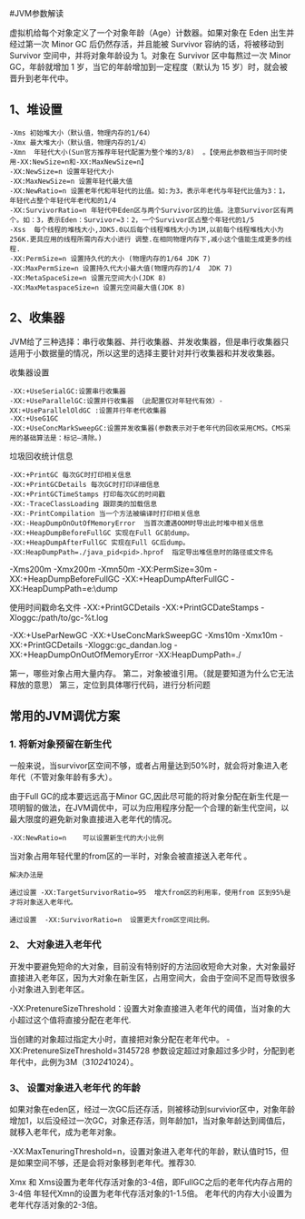 #JVM参数解读

   虚拟机给每个对象定义了一个对象年龄（Age）计数器。如果对象在 Eden 出生并经过第一次 Minor GC 后仍然存活，并且能被 Survivor 容纳的话，将被移动到 Survivor 空间中，并将对象年龄设为 1。对象在 Survivor 区中每熬过一次 Minor GC，年龄就增加 1 岁，当它的年龄增加到一定程度（默认为 15 岁）时，就会被晋升到老年代中。

## 1、堆设置

```
-Xms 初始堆大小（默认值，物理内存的1/64）
-Xmx 最大堆大小（默认值，物理内存的1/4）
-Xmn  年轻代大小(Sun官方推荐年轻代配置为整个堆的3/8)  。【使用此参数相当于同时使用-XX:NewSize=n和-XX:MaxNewSize=n】
-XX:NewSize=n 设置年轻代大小
-XX:MaxNewSize=n 设置年轻代最大值
-XX:NewRatio=n 设置老年代和年轻代的比值。如:为3，表示年老代与年轻代比值为3：1，年轻代占整个年轻代年老代和的1/4
-XX:SurvivorRatio=n 年轻代中Eden区与两个Survivor区的比值。注意Survivor区有两个。如：3，表示Eden：Survivor=3：2，一个Survivor区占整个年轻代的1/5
-Xss  每个线程的堆栈大小,JDK5.0以后每个线程堆栈大小为1M,以前每个线程堆栈大小为256K.更具应用的线程所需内存大小进行 调整.在相同物理内存下,减小这个值能生成更多的线程.
-XX:PermSize=n 设置持久代的大小 (物理内存的1/64 JDK 7)
-XX:MaxPermSize=n 设置持久代大小最大值(物理内存的1/4  JDK 7)
-XX:MetaSpaceSize=n 设置元空间大小(JDK 8)
-XX:MaxMetaspaceSize=n 设置元空间最大值(JDK 8)
```
## 2、收集器

JVM给了三种选择：串行收集器、并行收集器、并发收集器，但是串行收集器只适用于小数据量的情况，所以这里的选择主要针对并行收集器和并发收集器。

收集器设置 
```
-XX:+UseSerialGC:设置串行收集器 
-XX:+UseParallelGC:设置并行收集器 （此配置仅对年轻代有效）-XX:+UseParallelOldGC :设置并行年老代收集器
-XX:+UseG1GC
-XX:+UseConcMarkSweepGC:设置并发收集器(参数表示对于老年代的回收采用CMS。CMS采用的基础算法是：标记—清除。)
```
垃圾回收统计信息
```
-XX:+PrintGC 每次GC时打印相关信息
-XX:+PrintGCDetails 每次GC时打印详细信息
-XX:+PrintGCTimeStamps 打印每次GC的时间戳
-XX:-TraceClassLoading 跟踪类的加载信息
-XX:-PrintCompilation 当一个方法被编译时打印相关信息    
-XX:-HeapDumpOnOutOfMemoryError	 当首次遭遇OOM时导出此时堆中相关信息
-XX:+HeapDumpBeforeFullGC 实现在Full GC前dump。
-XX:+HeapDumpAfterFullGC 实现在Full GC后dump。
-XX:HeapDumpPath=./java_pid<pid>.hprof	指定导出堆信息时的路径或文件名
```

-Xms200m -Xmx200m -Xmn50m -XX:PermSize=30m -XX:+HeapDumpBeforeFullGC -XX:+HeapDumpAfterFullGC -XX:HeapDumpPath=e:\dump

使用时间戳命名文件
-XX:+PrintGCDetails -XX:+PrintGCDateStamps -Xloggc:/path/to/gc-%t.log


-XX:+UseParNewGC -XX:+UseConcMarkSweepGC -Xms10m -Xmx10m -XX:+PrintGCDetails -Xloggc:gc_dandan.log -XX:+HeapDumpOnOutOfMemoryError -XX:HeapDumpPath=./

第一，哪些对象占用大量内存。
第二，对象被谁引用。（就是要知道为什么它无法释放的意思）
第三，定位到具体哪行代码，进行分析问题


## 常用的JVM调优方案


### 1. 将新对象预留在新生代

  一般来说，当survivor区空间不够，或者占用量达到50%时，就会将对象进入老年代（不管对象年龄有多大）。

由于Full GC的成本要远远高于Minor GC,因此尽可能的将对象分配在新生代是一项明智的做法，在JVM调优中，可以为应用程序分配一个合理的新生代空间，以最大限度的避免新对象直接进入老年代的情况。

    -XX:NewRatio=n    可以设置新生代的大小比例

  当对象占用年轻代里的from区的一半时，对象会被直接送入老年代 。

    解决办法是

    通过设置 -XX:TargetSurvivorRatio=95  增大from区的利用率，使用from 区到95%是才将对象送入老年代。

    通过设置  -XX:SurvivorRatio=n  设置更大from区空间比例。
### 2、 大对象进入老年代

开发中要避免短命的大对象，目前没有特别好的方法回收短命大对象，大对象最好直接进入老年区，因为大对象在新生区，占用空间大，会由于空间不足而导致很多小对象进入到老年区。

-XX:PretenureSizeThreshold：设置大对象直接进入老年代的阈值，当对象的大小超过这个值将直接分配在老年代.

当创建的对象超过指定大小时，直接把对象分配在老年代中。
  -XX:PretenureSizeThreshold=3145728      参数设定超过对象超过多少时，分配到老年代中，此例为3M（3*1024*1024）。

### 3、 设置对象进入老年代 的年龄

 如果对象在eden区，经过一次GC后还存活，则被移动到survivior区中，对象年龄增加1，以后没经过一次GC，对象还存活，则年龄加1，当对象年龄达到阈值后，就移入老年代，成为老年对象。

  -XX:MaxTenuringThreshold=n，设置对象进入老年代的年龄，默认值时15，但是如果空间不够，还是会将对象移到老年代。推荐30.



Xmx 和 Xms设置为老年代存活对象的3-4倍，即FullGC之后的老年代内存占用的3-4倍
年轻代Xmn的设置为老年代存活对象的1-1.5倍。
老年代的内存大小设置为老年代存活对象的2-3倍。

